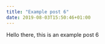 ```yaml
---
title: "Example post 6"
date: 2019-08-03T15:50:46+01:00
---
```

Hello there, this is an example post 6
